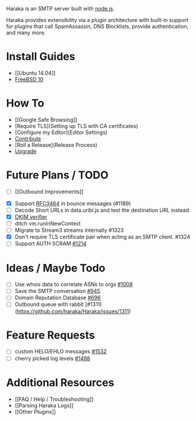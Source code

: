 Haraka is an SMTP server built with [node.js](http://nodejs.org/).

Haraka provides extensibility via a plugin architecture with built-in support for plugins that call SpamAssassin, DNS Blocklists, provide authentication, and many more.

# Install Guides

* [[Ubuntu 14.04]]
* [FreeBSD 10](http://www.tnpi.net/wiki/MT6_SMTP)

# How To
* [[Google Safe Browsing]]
* [Require TLS](Setting up TLS with CA certificates)
* [Configure my Editor](Editor Settings)
* [Contribute](Contributing)
* [Roll a Release](Release Process)
* [Upgrade](Upgrade)

# Future Plans / TODO
* [ ] [[Outbound Improvements]]
- [x] Support [RFC3464](http://tools.ietf.org/html/rfc3464) in bounce messages (#1189)
- [ ] Decode Short URLs in data.uribl.js and test the destination URL instead
- [x] [DKIM verifier](https://github.com/haraka/Haraka/blob/master/plugins/dkim_verify.js)
- [ ] ditch vm.runInNewContext
- [ ] Migrate to Stream3 streams internally #1323
- [X] Don't require TLS certificate pair when acting as an SMTP client. #1324
- [ ] Support AUTH SCRAM [#1214](https://github.com/haraka/Haraka/issues/1214)

# Ideas / Maybe Todo
- [ ] Use whois data to correlate ASNs to orgs [#1008](https://github.com/haraka/Haraka/issues/1008)
- [ ] Save the SMTP conversation [#945](https://github.com/haraka/Haraka/issues/945)
- [ ] Domain Reputation Database [#696](https://github.com/haraka/Haraka/issues/696)
- [ ] Outbound queue with rabbit [#1311)(https://github.com/haraka/Haraka/issues/1311)

# Feature Requests

- [ ] custom HELO/EHLO messages [#1532](https://github.com/haraka/Haraka/issues/1532)
- [ ] cherry picked log levels [#1488](https://github.com/haraka/Haraka/issues/1488)

# Additional Resources
* [[FAQ / Help / Troubleshooting]]
* [[Parsing Haraka Logs]]
* [[Other Plugins]]